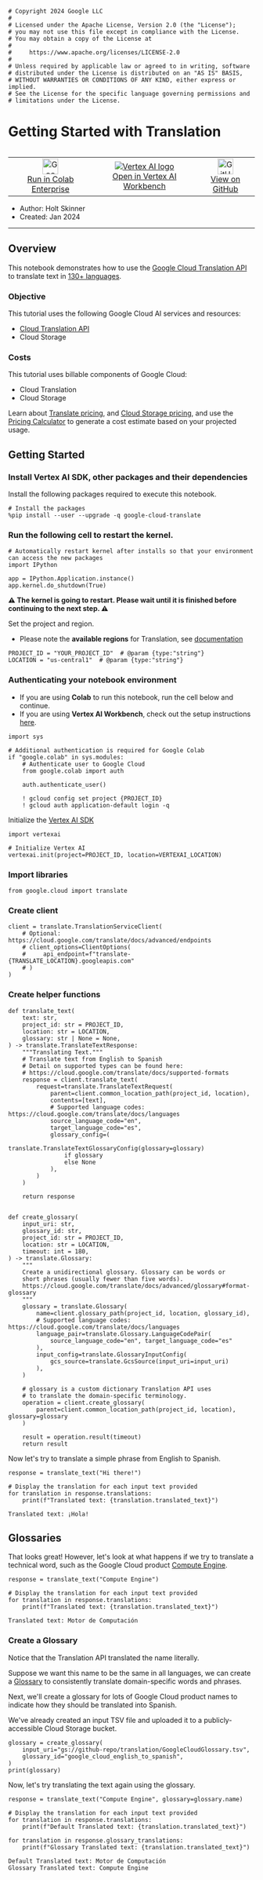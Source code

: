 ```
# Copyright 2024 Google LLC
#
# Licensed under the Apache License, Version 2.0 (the "License");
# you may not use this file except in compliance with the License.
# You may obtain a copy of the License at
#
#     https://www.apache.org/licenses/LICENSE-2.0
#
# Unless required by applicable law or agreed to in writing, software
# distributed under the License is distributed on an "AS IS" BASIS,
# WITHOUT WARRANTIES OR CONDITIONS OF ANY KIND, either express or implied.
# See the License for the specific language governing permissions and
# limitations under the License.
```

# Getting Started with Translation

<table align="left">
  <td style="text-align: center">
    <a href="https://console.cloud.google.com/vertex-ai/colab/import/https:%2F%2Fraw.githubusercontent.com%2FGoogleCloudPlatform%2Fgenerative-ai%2Fmain%2Flanguage%2Ftranslation%2Fintro_translation.ipynb">
      <img width="32px" src="https://lh3.googleusercontent.com/JmcxdQi-qOpctIvWKgPtrzZdJJK-J3sWE1RsfjZNwshCFgE_9fULcNpuXYTilIR2hjwN" alt="Google Cloud Colab Enterprise logo"><br> Run in Colab Enterprise
    </a>
  </td>
  <td style="text-align: center">
    <a href="https://console.cloud.google.com/vertex-ai/workbench/deploy-notebook?download_url=https://raw.githubusercontent.com/GoogleCloudPlatform/generative-ai/main/language/translation/intro_translation.ipynb">
      <img src="https://www.gstatic.com/images/branding/gcpiconscolors/vertexai/v1/32px.svg" alt="Vertex AI logo"><br> Open in Vertex AI Workbench
    </a>
  </td>
  <td style="text-align: center">
    <a href="https://github.com/GoogleCloudPlatform/generative-ai/blob/main/language/translation/intro_translation.ipynb">
      <img width="32px" src="https://upload.wikimedia.org/wikipedia/commons/9/91/Octicons-mark-github.svg" alt="GitHub logo"><br> View on GitHub
    </a>
  </td>
</table>


---

* Author: Holt Skinner
* Created: Jan 2024

---

## Overview

This notebook demonstrates how to use the [Google Cloud Translation API](https://cloud.google.com/translate) to translate text in [130+ languages](https://cloud.google.com/translate/docs/languages).

### Objective

This tutorial uses the following Google Cloud AI services and resources:

- [Cloud Translation API](https://cloud.google.com/translate/docs/overview)
- Cloud Storage


### Costs

This tutorial uses billable components of Google Cloud:

* Cloud Translation
* Cloud Storage

Learn about [Translate pricing](https://cloud.google.com/translate/pricing),
and [Cloud Storage pricing](https://cloud.google.com/storage/pricing),
and use the [Pricing Calculator](https://cloud.google.com/products/calculator/)
to generate a cost estimate based on your projected usage.

## Getting Started


### Install Vertex AI SDK, other packages and their dependencies

Install the following packages required to execute this notebook.


```
# Install the packages
%pip install --user --upgrade -q google-cloud-translate
```

### Run the following cell to restart the kernel.


```
# Automatically restart kernel after installs so that your environment can access the new packages
import IPython

app = IPython.Application.instance()
app.kernel.do_shutdown(True)
```

<div class="alert alert-block alert-warning">
<b>⚠️ The kernel is going to restart. Please wait until it is finished before continuing to the next step. ⚠️</b>
</div>

Set the project and region.

* Please note the **available regions** for Translation, see [documentation](https://cloud.google.com/translate/docs/advanced/endpoints)


```
PROJECT_ID = "YOUR_PROJECT_ID"  # @param {type:"string"}
LOCATION = "us-central1"  # @param {type:"string"}
```

### Authenticating your notebook environment

* If you are using **Colab** to run this notebook, run the cell below and continue.
* If you are using **Vertex AI Workbench**, check out the setup instructions [here](https://github.com/GoogleCloudPlatform/generative-ai/tree/main/setup-env).


```
import sys

# Additional authentication is required for Google Colab
if "google.colab" in sys.modules:
    # Authenticate user to Google Cloud
    from google.colab import auth

    auth.authenticate_user()

    ! gcloud config set project {PROJECT_ID}
    ! gcloud auth application-default login -q
```

Initialize the [Vertex AI SDK](https://cloud.google.com/vertex-ai/docs/python-sdk/use-vertex-ai-python-sdk)


```
import vertexai

# Initialize Vertex AI
vertexai.init(project=PROJECT_ID, location=VERTEXAI_LOCATION)
```

### Import libraries


```
from google.cloud import translate
```

### Create client


```
client = translate.TranslationServiceClient(
    # Optional: https://cloud.google.com/translate/docs/advanced/endpoints
    # client_options=ClientOptions(
    #     api_endpoint=f"translate-{TRANSLATE_LOCATION}.googleapis.com"
    # )
)
```

### Create helper functions


```
def translate_text(
    text: str,
    project_id: str = PROJECT_ID,
    location: str = LOCATION,
    glossary: str | None = None,
) -> translate.TranslateTextResponse:
    """Translating Text."""
    # Translate text from English to Spanish
    # Detail on supported types can be found here:
    # https://cloud.google.com/translate/docs/supported-formats
    response = client.translate_text(
        request=translate.TranslateTextRequest(
            parent=client.common_location_path(project_id, location),
            contents=[text],
            # Supported language codes: https://cloud.google.com/translate/docs/languages
            source_language_code="en",
            target_language_code="es",
            glossary_config=(
                translate.TranslateTextGlossaryConfig(glossary=glossary)
                if glossary
                else None
            ),
        )
    )

    return response


def create_glossary(
    input_uri: str,
    glossary_id: str,
    project_id: str = PROJECT_ID,
    location: str = LOCATION,
    timeout: int = 180,
) -> translate.Glossary:
    """
    Create a unidirectional glossary. Glossary can be words or
    short phrases (usually fewer than five words).
    https://cloud.google.com/translate/docs/advanced/glossary#format-glossary
    """
    glossary = translate.Glossary(
        name=client.glossary_path(project_id, location, glossary_id),
        # Supported language codes: https://cloud.google.com/translate/docs/languages
        language_pair=translate.Glossary.LanguageCodePair(
            source_language_code="en", target_language_code="es"
        ),
        input_config=translate.GlossaryInputConfig(
            gcs_source=translate.GcsSource(input_uri=input_uri)
        ),
    )

    # glossary is a custom dictionary Translation API uses
    # to translate the domain-specific terminology.
    operation = client.create_glossary(
        parent=client.common_location_path(project_id, location), glossary=glossary
    )

    result = operation.result(timeout)
    return result
```

Now let's try to translate a simple phrase from English to Spanish.


```
response = translate_text("Hi there!")

# Display the translation for each input text provided
for translation in response.translations:
    print(f"Translated text: {translation.translated_text}")
```

    Translated text: ¡Hola!
    

## Glossaries

That looks great! However, let's look at what happens if we try to translate a technical word, such as the Google Cloud product [Compute Engine](https://cloud.google.com/compute?hl=en).


```
response = translate_text("Compute Engine")

# Display the translation for each input text provided
for translation in response.translations:
    print(f"Translated text: {translation.translated_text}")
```

    Translated text: Motor de Computación
    

### Create a Glossary

Notice that the Translation API translated the name literally.

Suppose we want this name to be the same in all languages, we can create a [Glossary](https://cloud.google.com/translate/docs/advanced/glossary) to consistently translate domain-specific words and phrases.

Next, we'll create a glossary for lots of Google Cloud product names to indicate how they should be translated into Spanish.

We've already created an input TSV file and uploaded it to a publicly-accessible Cloud Storage bucket.


```
glossary = create_glossary(
    input_uri="gs://github-repo/translation/GoogleCloudGlossary.tsv",
    glossary_id="google_cloud_english_to_spanish",
)
print(glossary)
```

Now, let's try translating the text again using the glossary.


```
response = translate_text("Compute Engine", glossary=glossary.name)

# Display the translation for each input text provided
for translation in response.translations:
    print(f"Default Translated text: {translation.translated_text}")

for translation in response.glossary_translations:
    print(f"Glossary Translated text: {translation.translated_text}")
```

    Default Translated text: Motor de Computación
    Glossary Translated text: Compute Engine
    
